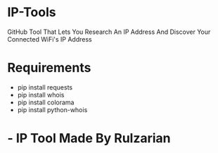 # IP-Tools
GitHub Tool That Lets You Research An IP Address And Discover Your Connected WiFi's IP Address


# Requirements

- pip install requests
- pip install whois
- pip install colorama
- pip install python-whois


# - IP Tool Made By Rulzarian
